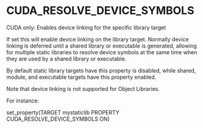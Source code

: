   

# CUDA_RESOLVE_DEVICE_SYMBOLS  
CUDA only: Enables device linking for the specific library target  

If set this will enable device linking on the library target. Normally
device linking is deferred until a shared library or executable is generated,
allowing for multiple static libraries to resolve device symbols at the same
time when they are used by a shared library or executable.  

By default static library targets have this property is disabled,
while shared, module, and executable targets have this property enabled.  

Note that device linking is not supported for Object Libraries.  

For instance:  

set_property(TARGET mystaticlib PROPERTY CUDA_RESOLVE_DEVICE_SYMBOLS ON)

  

